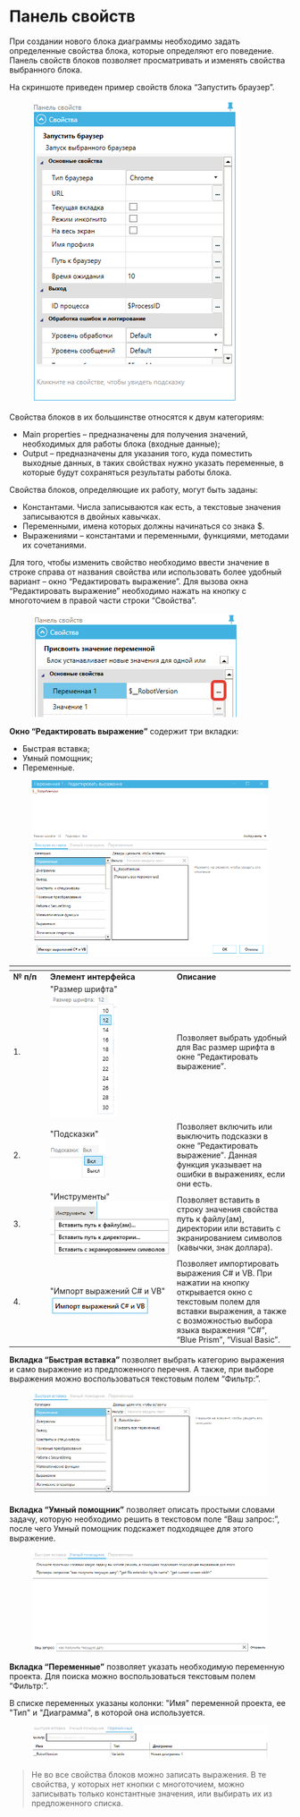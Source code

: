 # Панель свойств

При создании нового блока диаграммы необходимо задать определенные свойства блока, которые определяют его поведение. Панель свойств блоков позволяет просматривать и изменять свойства выбранного блока.

На скриншоте приведен пример свойств блока “Запустить браузер”.

<figure><img src="../../../../.gitbook/assets/изображение.png" alt=""><figcaption></figcaption></figure>

Свойства блоков в их большинстве относятся к двум категориям:

* Main properties – предназначены для получения значений, необходимых для работы блока (входные данные);
* Output – предназначены для указания того, куда поместить выходные данных, в таких свойствах нужно указать переменные, в которые будут сохраняться результаты работы блока.

Свойства блоков, определяющие их работу, могут быть заданы:

* Константами. Числа записываются как есть, а текстовые значения записываются в двойных кавычках.
* Переменными, имена которых должны начинаться со знака $.
* Выражениями – константами и переменными, функциями, методами их сочетаниями.

Для того, чтобы изменить свойство необходимо ввести значение в строке справа от названия свойства или использовать более удобный вариант  – окно “Редактировать выражение”. Для вызова окна “Редактировать выражение” необходимо нажать на кнопку с многоточием в правой части строки “Свойства”.

<figure><img src="../../../../.gitbook/assets/изображение (1).png" alt=""><figcaption></figcaption></figure>

**Окно “Редактировать выражение”** содержит три вкладки:

* Быстрая вставка;
* Умный помощник;
* Переменные.

<figure><img src="../../../../.gitbook/assets/2025-09-22_22-21-28.png" alt=""><figcaption></figcaption></figure>

<table data-header-hidden><thead><tr><th width="52"></th><th width="213"></th><th></th></tr></thead><tbody><tr><td><strong>№ п/п</strong></td><td><strong>Элемент интерфейса</strong></td><td><strong>Описание</strong></td></tr><tr><td>1.</td><td>"Размер шрифта"<br><img src="../../../../.gitbook/assets/2025-09-22_22-27-04.png" alt=""></td><td>Позволяет выбрать удобный для Вас размер шрифта в окне “Редактировать выражение”.</td></tr><tr><td>2.</td><td>"Подсказки"<br><img src="../../../../.gitbook/assets/2025-09-22_22-29-21.png" alt=""></td><td>Позволяет включить или выключить подсказки в окне “Редактировать выражение”. Данная функция указывает на ошибки в выражениях, если они есть.</td></tr><tr><td>3.</td><td>"Инструменты"<br><img src="../../../../.gitbook/assets/2025-09-22_22-31-33.png" alt=""></td><td>Позволяет вставить в строку значения свойства путь к файлу(ам), директории или вставить с экранированием символов (кавычки, знак доллара).</td></tr><tr><td>4.</td><td>"Импорт выражений C# и VB"<br><img src="../../../../.gitbook/assets/изображение (2).png" alt=""></td><td>Позволяет импортировать выражения C# и VB. При нажатии на кнопку открывается окно с текстовым полем для вставки выражения, а также с возможностью выбора языка выражения “C#”, “Blue Prism”, “Visual Basic”.</td></tr></tbody></table>

**Вкладка “Быстрая вставка”** позволяет выбрать категорию выражения и само выражение из предложенного перечня. А также, при выборе выражения можно воспользоваться текстовым полем “Фильтр:”.

<figure><img src="../../../../.gitbook/assets/изображение (3).png" alt=""><figcaption></figcaption></figure>

**Вкладка “Умный помощник”** позволяет описать простыми словами задачу, которую необходимо решить в текстовом поле “Ваш запрос:”, после чего Умный помощник подскажет подходящее для этого выражение.

<figure><img src="../../../../.gitbook/assets/изображение (4).png" alt=""><figcaption></figcaption></figure>

**Вкладка “Переменные”** позволяет указать необходимую переменную проекта. Для поиска можно воспользоваться текстовым полем “Фильтр:”.&#x20;

В списке переменных указаны колонки: "Имя" переменной проекта, ее "Тип" и "Диаграмма", в которой она используется.

<figure><img src="../../../../.gitbook/assets/2025-09-22_22-38-03.png" alt=""><figcaption></figcaption></figure>

> Не во все свойства блоков можно записать выражения. В те свойства, у которых нет кнопки с многоточием, можно записывать только константные значения, или выбирать их из предложенного списка.
